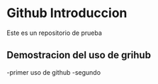 # Github Introduccion
Este es un repositorio de prueba
## Demostracion del uso de grihub
-primer uso de github
-segundo
